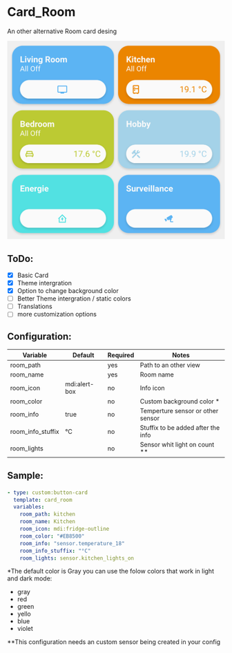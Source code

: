 # Card_Room

An other alternative Room card desing 

![Preview](preview-light.png)

## ToDo:

- [x] Basic Card
- [x] Theme intergration
- [x] Option to change background color
- [ ] Better Theme intergration / static colors
- [ ] Translations
- [ ] more customization options

## Configuration:

| Variable          | Default       | Required | Notes                              |
| ----------------- | ------------- | -------- | ---------------------------------- |
| room_path         |               | yes      | Path to an other view              |
| room_name         |               | yes      | Room name                          |
| room_icon         | mdi:alert-box | no       | Info icon                          |
| room_color        | <color>       | no       | Custom background color *          |
| room_info         | true          | no       | Temperture sensor or other sensor  |
| room_info_stuffix | °C            | no       | Stuffix to be added after the info |
| room_lights       |               | no       | Sensor whit light on count **      |

## Sample:

```yaml
- type: custom:button-card
  template: card_room
  variables:
    room_path: kitchen
    room_name: Kitchen
    room_icon: mdi:fridge-outline
    room_color: "#EB8500"
    room_info: "sensor.temperature_18"
    room_info_stuffix: "°C"
    room_lights: sensor.kitchen_lights_on
```

*The default color is Gray you can use the folow colors that work in light and dark mode:
- gray
- red
- green
- yello
- blue
- violet

**This configuration needs an custom sensor being created in your config